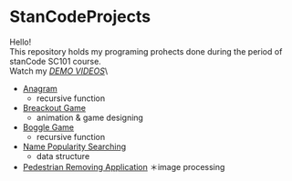 # StanCodeProjects
Hello!\
This repository holds my programing prohects done during the period of stanCode SC101 course. \
Watch my *[DEMO VIDEOS](https://drive.google.com/drive/folders/1qzuPPtpIXFWCnDp-ILZS-q227XHLDFM2?usp=sharing)*\
* [Anagram](https://github.com/Aping1100/StanCodeProjects/tree/main/anagram)
  * recursive function
* [Breackout Game](https://github.com/Aping1100/StanCodeProjects/tree/main/break_out_game)
  * animation & game designing
* [Boggle Game](https://github.com/Aping1100/StanCodeProjects/tree/main/boggle)
   * recursive function
* [Name Popularity Searching](https://github.com/Aping1100/StanCodeProjects/tree/main/babyname_search)
   * data structure
* [Pedestrian Removing Application](https://github.com/Aping1100/StanCodeProjects/tree/main/stanCodoshop)
   ＊image processing
